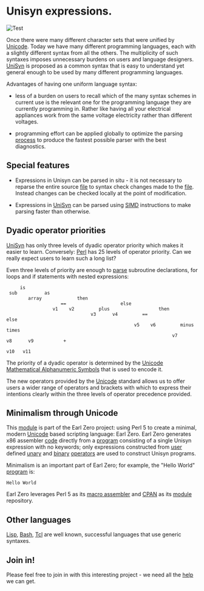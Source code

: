 # Unisyn expressions.

![Test](https://github.com/philiprbrenan/UnisynParse/workflows/Test/badge.svg)

Once there were many different character sets that were unified by [Unicode](https://en.wikipedia.org/wiki/Unicode). 
Today we have many different programming languages, each with a slightly
different syntax from all the others. The multiplicity of such syntaxes imposes
unnecessary burdens on users and language designers.  [UniSyn](https://github.com/philiprbrenan/UnisynParse) is proposed as a
common syntax that is easy to understand yet general enough to be used by many
different programming languages.

Advantages of having one uniform language syntax:

- less of a burden on users to recall which of the many syntax schemes in
current use is the relevant one for the programming language they are currently
programming in.  Rather like having all your electrical appliances work from
the same voltage electricity rather than different voltages.

- programming effort can be applied globally to optimize the parsing [process](https://en.wikipedia.org/wiki/Process_management_(computing)) to
produce the fastest possible parser with the best diagnostics.

## Special features

- Expressions in Unisyn can be parsed in situ - it is not necessary to reparse
the entire source [file](https://en.wikipedia.org/wiki/Computer_file) to syntax check changes made to the [file](https://en.wikipedia.org/wiki/Computer_file). Instead
changes can be checked locally at the point of modification.

- Expressions in [UniSyn](https://github.com/philiprbrenan/UnisynParse) can be parsed using [SIMD](https://www.officedaytime.com/simd512e/) instructions to make parsing
faster than otherwise.

## Dyadic operator priorities
 [UniSyn](https://github.com/philiprbrenan/UnisynParse) has only three levels of dyadic operator priority which makes it easier
to learn. Conversely: [Perl](http://www.perl.org/) has 25 levels of operator priority.  Can we really
expect users to learn such a long list?

Even three levels of priority are enough to [parse](https://en.wikipedia.org/wiki/Parsing) subroutine declarations, for
loops and if statements with nested expressions:

```
     is
 sub          as
        array             then
                    ==                    else
                 v1    v2         plus                  then
                               v3      v4         ==                     else
                                               v5    v6         minus            times
                                                             v7       v8      v9           +
                                                                                       v10   v11
```

The priority of a dyadic operator is determined by the [Unicode Mathematical Alphanumeric Symbols](https://en.wikipedia.org/wiki/Mathematical_Alphanumeric_Symbols) that is used to
encode it.

The new operators provided by the [Unicode](https://en.wikipedia.org/wiki/Unicode) standard allows us to offer users a
wider range of operators and brackets with which to express their intentions
clearly within the three levels of operator precedence provided.


## Minimalism through Unicode

This [module](https://en.wikipedia.org/wiki/Modular_programming) is part of the Earl Zero project: using Perl 5 to create a minimal,
modern [Unicode](https://en.wikipedia.org/wiki/Unicode) based scripting language: Earl Zero. Earl Zero generates x86
assembler [code](https://en.wikipedia.org/wiki/Computer_program) directly from a [program](https://en.wikipedia.org/wiki/Computer_program) consisting of a single Unisyn expression
with no keywords; only expressions constructed from [user](https://en.wikipedia.org/wiki/User_(computing)) defined
[unary](https://en.wikipedia.org/wiki/Unary_operation) and
[binary](https://en.wikipedia.org/wiki/Binary_operation)
[operators](https://en.wikipedia.org/wiki/Operator_(mathematics)) are used to
construct Unisyn programs.

Minimalism is an important part of Earl Zero; for example, the "Hello World" [program](https://en.wikipedia.org/wiki/Computer_program) is:

```
Hello World
```

Earl Zero leverages Perl 5 as its [macro
assembler](https://en.wikipedia.org/wiki/Assembly_language#Macros) and
[CPAN](https://metacpan.org/author/PRBRENAN) as its [module](https://en.wikipedia.org/wiki/Modular_programming) repository.

## Other languages
 [Lisp](https://en.wikipedia.org/wiki/Lisp), [Bash](https://en.wikipedia.org/wiki/Bash_(Unix_shell)), [Tcl](https://en.wikipedia.org/wiki/Tcl) are well known, successful languages that use generic syntaxes.

## Join in!

Please feel free to join in with this interesting project - we need all the [help](https://en.wikipedia.org/wiki/Online_help) we can get.
